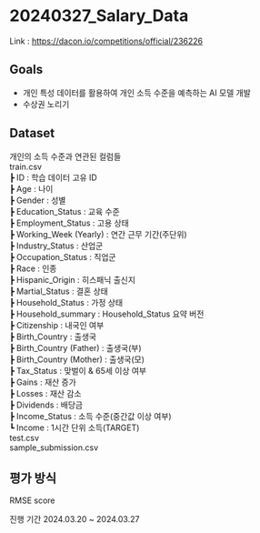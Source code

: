 # 20240327_Salary_Data

Link : https://dacon.io/competitions/official/236226

## Goals
* 개인 특성 데이터를 활용하여 개인 소득 수준을 예측하는 AI 모델 개발
* 수상권 노리기

## Dataset
개인의 소득 수준과 연관된 컬럼들 <br>
train.csv <br>
┣ ID : 학습 데이터 고유 ID <br>
┣ Age : 나이 <br>
┣ Gender : 성별 <br>
┣ Education_Status : 교육 수준 <br>
┣ Employment_Status : 고용 상태 <br>
┣ Working_Week (Yearly) : 연간 근무 기간(주단위) <br>
┣ Industry_Status : 산업군 <br>
┣ Occupation_Status : 직업군 <br>
┣ Race : 인종 <br>
┣ Hispanic_Origin : 히스패닉 출신지 <br>
┣ Martial_Status : 결혼 상태 <br>
┣ Household_Status : 가정 상태 <br>
┣ Household_summary : Household_Status 요약 버전 <br>
┣ Citizenship : 내국인 여부 <br>
┣ Birth_Country : 출생국 <br>
┣ Birth_Country (Father) : 출생국(부) <br>
┣ Birth_Country (Mother) : 출생국(모) <br>
┣ Tax_Status : 맞벌이 & 65세 이상 여부 <br>
┣ Gains : 재산 증가 <br>
┣ Losses : 재산 감소 <br>
┣ Dividends : 배당금 <br>
┣ Income_Status : 소득 수준(중간값 이상 여부) <br>
┗ Income : 1시간 단위 소득(TARGET) <br>
test.csv
<br>
sample_submission.csv

## 평가 방식
RMSE score

진행 기간
2024.03.20 ~ 2024.03.27
